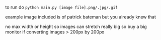 to run do `python main.py [image file].png/.jpg/.gif`

example image included is of patrick bateman but you already knew that

no max width or height so images can stretch really big so buy a big monitor if converting images > 200px by 200px

